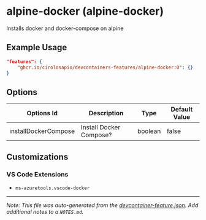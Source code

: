 
# alpine-docker (alpine-docker)

Installs docker and docker-compose on alpine

## Example Usage

```json
"features": {
    "ghcr.io/cirolosapio/devcontainers-features/alpine-docker:0": {}
}
```

## Options

| Options Id | Description | Type | Default Value |
|-----|-----|-----|-----|
| installDockerCompose | Install Docker Compose? | boolean | false |

## Customizations

### VS Code Extensions

- `ms-azuretools.vscode-docker`



---

_Note: This file was auto-generated from the [devcontainer-feature.json](https://github.com/cirolosapio/devcontainers-features/blob/main/src/alpine-docker/devcontainer-feature.json).  Add additional notes to a `NOTES.md`._
